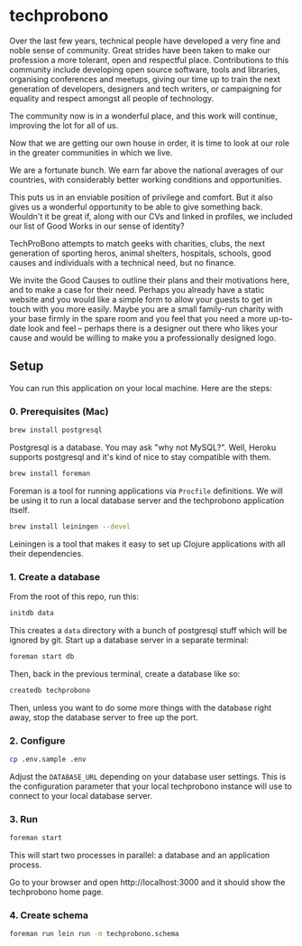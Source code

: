 # techprobono

Over the last few years, technical people have developed a very fine and noble sense of community. Great strides have been taken to make our profession a more tolerant, open and respectful place. Contributions to this community include developing open source software, tools and libraries, organising conferences and meetups, giving our time up to train the next generation of developers, designers and tech writers, or campaigning for equality and respect amongst all people of technology.

The community now is in a wonderful place, and this work will continue, improving the lot for all of us.

Now that we are getting our own house in order, it is time to look at our role in the greater communities in which we live.

We are a fortunate bunch. We earn far above the national averages of our countries, with considerably better working conditions and opportunities.

This puts us in an enviable position of privilege and comfort. But it also gives us a wonderful opportunity to be able to give something back.  Wouldn't it be great if, along with our CVs and linked in profiles, we included our list of Good Works in our sense of identity?

TechProBono attempts to match geeks with charities, clubs, the next generation of sporting heros, animal shelters, hospitals, schools, good causes and individuals with a technical need, but no finance.

We invite the Good Causes to outline their plans and their motivations here, and to make a case for their need. Perhaps you already have a static website and you would like a simple form to allow your guests to get in touch with you more easily.
Maybe you are a small family-run charity with your base firmly in the spare room and you feel that you need a more up-to-date look and feel – perhaps there is a designer out there who likes your cause and would be willing to make you a professionally designed logo.

## Setup

You can run this application on your local machine. Here are the steps:

### 0. Prerequisites (Mac)

```bash
brew install postgresql
```
Postgresql is a database. You may ask "why not MySQL?". Well, Heroku supports postgresql and it's kind of nice to stay compatible with them.

```bash
brew install foreman
```
Foreman is a tool for running applications via `Procfile` definitions. We will be using it to run a local database server and the techprobono application itself.

```bash
brew install leiningen --devel
```
Leiningen is a tool that makes it easy to set up Clojure applications with all their dependencies.

### 1. Create a database
From the root of this repo, run this:
```bash
initdb data
```
This creates a `data` directory with a bunch of postgresql stuff which will be ignored by git.
Start up a database server in a separate terminal:
```bash
foreman start db
```
Then, back in the previous terminal, create a database like so:
```bash
createdb techprobono
```
Then, unless you want to do some more things with the database right away, stop the database server to free up the port.

### 2. Configure
```bash
cp .env.sample .env
```
Adjust the `DATABASE_URL` depending on your database user settings. This is the configuration parameter that your local techprobono instance will use to connect to your local database server.

### 3. Run
```bash
foreman start
```
This will start two processes in parallel: a database and an application process.

Go to your browser and open http://localhost:3000 and it should show the techprobono home page.

### 4. Create schema
```bash
foreman run lein run -m techprobono.schema
```
